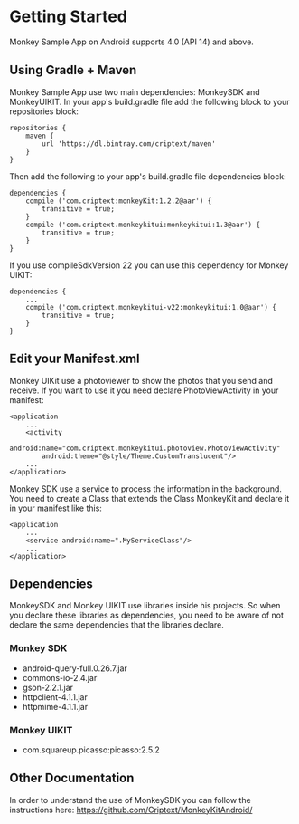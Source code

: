 # Getting Started

Monkey Sample App on Android supports 4.0 (API 14) and above.

## Using Gradle + Maven

Monkey Sample App use two main dependencies: MonkeySDK and MonkeyUIKIT. In your app's build.gradle file add the following block to your repositories block:
```
repositories { 
    maven {
        url 'https://dl.bintray.com/criptext/maven'
    } 
}
```

Then add the following to your app's build.gradle file dependencies block:
```
dependencies {
    compile ('com.criptext:monkeyKit:1.2.2@aar') {
        transitive = true;
    }
    compile ('com.criptext.monkeykitui:monkeykitui:1.3@aar') {
        transitive = true;
    }
}
```
If you use compileSdkVersion 22 you can use this dependency for Monkey UIKIT:
```
dependencies {
    ...
    compile ('com.criptext.monkeykitui-v22:monkeykitui:1.0@aar') {
        transitive = true;
    }
}
```
## Edit your Manifest.xml
Monkey UIKit use a photoviewer to show the photos that you send and receive. If you want to use it you need declare PhotoViewActivity in your manifest:
```
<application
    ...
    <activity
        android:name="com.criptext.monkeykitui.photoview.PhotoViewActivity"
        android:theme="@style/Theme.CustomTranslucent"/>
    ...
</application>
```
Monkey SDK use a service to process the information in the background. You need to create a Class that extends the Class MonkeyKit and declare it in your manifest like this:
```
<application
    ...
    <service android:name=".MyServiceClass"/>
    ...
</application>
```
## Dependencies
MonkeySDK and Monkey UIKIT use libraries inside his projects. So when you declare these libraries as dependencies, you need to be aware of not declare the same dependencies that the libraries declare.
### Monkey SDK
- android-query-full.0.26.7.jar
- commons-io-2.4.jar
- gson-2.2.1.jar
- httpclient-4.1.1.jar
- httpmime-4.1.1.jar 

### Monkey UIKIT
- com.squareup.picasso:picasso:2.5.2

## Other Documentation
In order to understand the use of MonkeySDK you can follow the instructions here:
https://github.com/Criptext/MonkeyKitAndroid/

